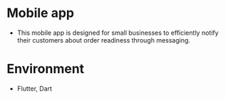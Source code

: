 # Mobile app
- This mobile app is designed for small businesses to efficiently notify their customers about order readiness through messaging.

# Environment 
 - Flutter, Dart

